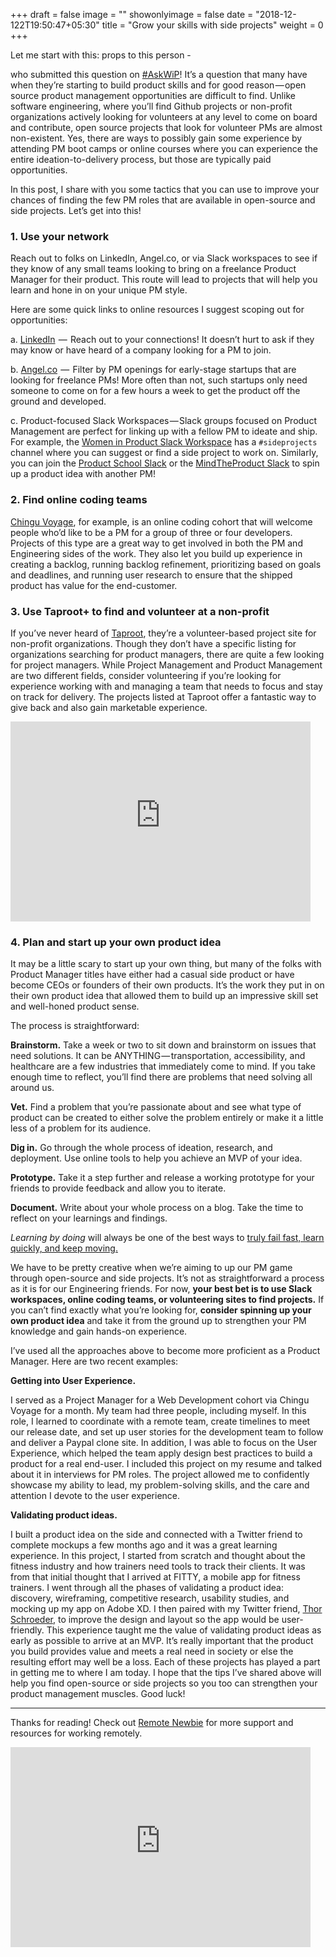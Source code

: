 +++
draft = false
image = ""
showonlyimage = false
date = "2018-12-122T19:50:47+05:30"
title = "Grow your skills with side projects"
weight = 0
+++

Let me start with this: props to this person -

<!--more-->

 who submitted this question on [#AskWiP](https://docs.google.com/forms/d/e/1FAIpQLSeXk5qS68rXZpfZufykIxTdS38QDzOcGYV06tE3bcVN-mGUqg/viewform)! It’s a question that many have when they’re starting to build product skills and for good reason — open source product management opportunities are difficult to find. Unlike software engineering, where you’ll find Github projects or non-profit organizations actively looking for volunteers at any level to come on board and contribute, open source projects that look for volunteer PMs are almost non-existent. Yes, there are ways to possibly gain some experience by attending PM boot camps or online courses where you can experience the entire ideation-to-delivery process, but those are typically paid opportunities.

In this post, I share with you some tactics that you can use to improve your chances of finding the few PM roles that are available in open-source and side projects. Let’s get into this!

### 1. Use your network

Reach out to folks on LinkedIn, Angel.co, or via Slack workspaces to see if they know of any small teams looking to bring on a freelance Product Manager for their product. This route will lead to projects that will help you learn and hone in on your unique PM style.

Here are some quick links to online resources I suggest scoping out for opportunities:

a. [LinkedIn](https://www.linkedin.com/)  —  Reach out to your connections! It doesn’t hurt to ask if they may know or have heard of a company looking for a PM to join.

b. [Angel.co](https://angel.co/)  —  Filter by PM openings for early-stage startups that are looking for freelance PMs! More often than not, such startups only need someone to come on for a few hours a week to get the product off the ground and developed.

c. Product-focused Slack Workspaces — Slack groups focused on Product Management are perfect for linking up with a fellow PM to ideate and ship. For example, the [Women in Product Slack Workspace](https://womeninproduct.com/) has a `#sideprojects` channel where you can suggest or find a side project to work on. Similarly, you can join the [Product School Slack](https://www.productschool.com/slack-community/) or the [MindTheProduct Slack](http://slack.mindtheproduct.com/) to spin up a product idea with another PM!

### 2. Find online coding teams

[Chingu Voyage](https://chingu.io/), for example, is an online coding cohort that will welcome people who’d like to be a PM for a group of three or four developers. Projects of this type are a great way to get involved in both the PM and Engineering sides of the work. They also let you build up experience in creating a backlog, running backlog refinement, prioritizing based on goals and deadlines, and running user research to ensure that the shipped product has value for the end-customer.

### 3. Use Taproot+ to find and volunteer at a non-profit

If you’ve never heard of [Taproot](https://taprootfoundation.org/), they’re a volunteer-based project site for non-profit organizations. Though they don’t have a specific listing for organizations searching for product managers, there are quite a few looking for project managers. While Project Management and Product Management are two different fields, consider volunteering if you’re looking for experience working with and managing a team that needs to focus and stay on track for delivery. The projects listed at Taproot offer a fantastic way to give back and also gain marketable experience.

<iframe width="480" height="320" src="https://theweeklyhuman.substack.com/embed" frameborder="0" scrolling="no"></iframe>

### 4. Plan and start up your own product idea

It may be a little scary to start up your own thing, but many of the folks with Product Manager titles have either had a casual side product or have become CEOs or founders of their own products. It’s the work they put in on their own product idea that allowed them to build up an impressive skill set and well-honed product sense.

The process is straightforward:

**Brainstorm.** Take a week or two to sit down and brainstorm on issues that need solutions. It can be ANYTHING — transportation, accessibility, and healthcare are a few industries that immediately come to mind. If you take enough time to reflect, you’ll find there are problems that need solving all around us.

**Vet.** Find a problem that you’re passionate about and see what type of product can be created to either solve the problem entirely or make it a little less of a problem for its audience.

**Dig in.** Go through the whole process of ideation, research, and deployment. Use online tools to help you achieve an MVP of your idea.

**Prototype.** Take it a step further and release a working prototype for your friends to provide feedback and allow you to iterate.

**Document.** Write about your whole process on a blog. Take the time to reflect on your learnings and findings.

_Learning by doing_ will always be one of the best ways to [truly fail fast, learn quickly, and keep moving.](https://www.technologyreview.com/s/523651/startups-embrace-a-way-to-fail-fast/)

We have to be pretty creative when we’re aiming to up our PM game through open-source and side projects. It’s not as straightforward a process as it is for our Engineering friends. For now, **your best bet is to use Slack workspaces, online coding teams, or volunteering sites to find projects.** If you can’t find exactly what you’re looking for, **consider spinning up your own product idea** and take it from the ground up to strengthen your PM knowledge and gain hands-on experience.

I’ve used all the approaches above to become more proficient as a Product Manager. Here are two recent examples:

**Getting into User Experience.**

I served as a Project Manager for a Web Development cohort via Chingu Voyage for a month. My team had three people, including myself. In this role, I learned to coordinate with a remote team, create timelines to meet our release date, and set up user stories for the development team to follow and deliver a Paypal clone site. In addition, I was able to focus on the User Experience, which helped the team apply design best practices to build a product for a real end-user. I included this project on my resume and talked about it in interviews for PM roles. The project allowed me to confidently showcase my ability to lead, my problem-solving skills, and the care and attention I devote to the user experience.

**Validating product ideas.**

I built a product idea on the side and connected with a Twitter friend to complete mockups a few months ago and it was a great learning experience. In this project, I started from scratch and thought about the fitness industry and how trainers need tools to track their clients. It was from that initial thought that I arrived at FITTY, a mobile app for fitness trainers. I went through all the phases of validating a product idea: discovery, wireframing, competitive research, usability studies, and mocking up my app on Adobe XD. I then paired with my Twitter friend, [Thor Schroeder](https://twitter.com/thorms11), to improve the design and layout so the app would be user-friendly. This experience taught me the value of validating product ideas as early as possible to arrive at an MVP. It’s really important that the product you build provides value and meets a real need in society or else the resulting effort may well be a loss. Each of these projects has played a part in getting me to where I am today. I hope that the tips I’ve shared above will help you find open-source or side projects so you too can strengthen your product management muscles. Good luck!

----

Thanks for reading! Check out [Remote Newbie](http://remotenewbie.com) for more support and resources for working remotely.

<iframe width="480" height="320" src="https://theweeklyhuman.substack.com/embed" frameborder="0" scrolling="no"></iframe>
